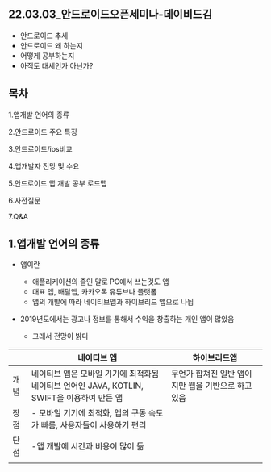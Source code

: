 ## 22.03.03_안드로이드오픈세미나-데이비드김



- 안드로이드 추세
- 안드로이드 왜 하는지
- 어떻게 공부하는지
- 아직도 대세인가 아닌가?

## 목차

1.앱개발 언어의 종류

2.안드로이드 주요 특징

3.안드로이드/ios비교

4.앱개발자 전망 및 수요

5.안드로이드 앱 개발 공부 로드맵

6.사전질문

7.Q&A

## 1.앱개발 언어의 종류

- 앱이란
  - 애플리케이션의 줄인 말로 PC에서 쓰는것도 앱
  - 대표 앱, 배달앱, 카카오톡 유튜브나 플랫폼
  - 앱의 개발에 따라 네이티브앱과 하이브리드 앱으로 나뉨 

- 2019년도에서는 광고나 정보를 통해서 수익을 창출하는 개인 앱이 많았음
  - 그래서 전망이 밝다

|      | 네이티브 앱                                                  | 하이브리드앱                                        |
| ---- | ------------------------------------------------------------ | --------------------------------------------------- |
| 개념 | 네이티브 앱은 모바일 기기에 최적화됨<br />네이티브 언어인 JAVA, KOTLIN, SWIFT을 이용하여 만든 앱 | 무언가 합쳐진 일반 앱이지만 웹을 기반으로 하고 있음 |
| 장점 | - 모바일 기기에 최적화, 앱의 구동 속도가 빠름, 사용자들이 사용하기 편리 |                                                     |
| 단점 | -앱 개발에 시간과 비용이 많이 듦                             |                                                     |
|      |                                                              |                                                     |

